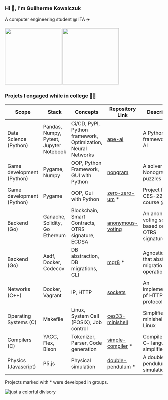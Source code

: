### Hi 👋, I'm Guilherme Kowalczuk

A computer engineering student @ ITA :airplane:

<div>
<a href="https://github.com/kowalks">
<img height="180em" src="https://github-readme-stats.vercel.app/api/top-langs/?username=kowalks&layout=compact&langs_count=8&theme=transparent&hide=javascript&size_weight=0.5&count_weight=0.5"/>
<img height="180em" src="https://github-readme-stats.vercel.app/api?username=kowalks&show_icons=true&include_all_commits=true&count_private=true&theme=transparent"/>
</a>
</div>

### Projets I engaged while in college 👨‍🎓

| Scope                     | Stack                                              | Concepts                                                      | Repository Link                                                      | Description                                         |
|---------------------------|----------------------------------------------------|---------------------------------------------------------------|----------------------------------------------------------------------|-----------------------------------------------------|
| Data Science (Python)     | Pandas, Numpy, Pytest, Jupyter Notebook            | Ci/CD, PyPI, Python framework, Optimization, Neural Networks  | [ape-ai](https://github.com/kowalks/ape-ai)                          | A Python framework for AI                           |
| Game development (Python) | Pygame, Numpy                                      | OOP, Python Framework, GUI with Python                        | [nongram](https://github.com/kowalks/nonogram)                       | A solver for Nonogram puzzles                       |
| Game development (Python) | Pygame                                             | OOP, Gui with Python                                          | [zero-zero-um](https://github.com/kowalks/zero-zero-um) *            | Project for CES-22 course @ ITA                     |
| Backend (Go)              | Ganache, Solidity, Go Ethereum                     | Blockchain, Smart Contracts, OTRS signature, ECDSA            | [anonymous-voting](https://github.com/kowalks/anonymous-voting)      | An anonymous voting schema based on OTRS signatures |
| Backend (Go)              | Asdf, Docker, Codecov                              | DB abstraction, DB migrations, CLI                            | [mgr8](https://github.com/migratemgr8/mgr8) *                        | Agnostic tool that abstracts migration operations   |
| Networks (C++)            | Docker, Vagrant                                    | IP, HTTP                                                      | [sockets](https://github.com/kowalks/sockets)                        | An implementation pf HTTP/1.1 protocol              |
| Operating Systems (C)     | Makefile                                           | Linux, System Call (POSIX), Job control                       | [ces33-minishell](https://github.com/kowalks/ces33-minishell)        | Simplified minishell in Linux                       |
| Compilers (C)             | YACC, Flex, Bison                                  | Tokenizer, Parser, Code generation                            | [simple-compiler](https://github.com/kenji-yamane/simple-compiler) * | Compiler for C- language, a simplified C            |
| Physics (Javascript)      | P5.js                                              | Physical simulation                                           | [double-pendulum](https://github.com/kowalks/double-pendulum) *      | A double pendulum simulation                        |

Projects marked with * were developed in groups.

![just a colorful divisory](https://i.imgur.com/waxVImv.png)
